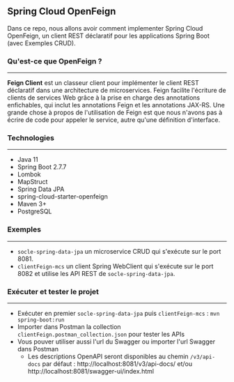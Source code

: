 ## Spring Cloud OpenFeign
Dans ce repo, nous allons avoir comment implementer  Spring Cloud OpenFeign, un client REST déclaratif pour les applications Spring Boot (avec Exemples CRUD).

### Qu'est-ce que OpenFeign ?
---
**Feign Client** est un classeur client pour implémenter le client REST déclaratif dans une architecture de microservices. 
Feign facilite l'écriture de clients de services Web grâce à la prise en charge des annotations enfichables, qui inclut les annotations Feign et les annotations JAX-RS.
Une grande chose à propos de l'utilisation de Feign est que nous n'avons pas à écrire de code pour appeler le service, autre qu'une définition d'interface.

### Technologies
---
- Java 11
- Spring Boot 2.7.7
- Lombok
- MapStruct
- Spring Data JPA
- spring-cloud-starter-openfeign
- Maven 3+
- PostgreSQL

### Exemples
---
- `socle-spring-data-jpa` un microservice CRUD qui s'exécute sur le port 8081.
- `clientFeign-mcs` un client Spring WebClient qui s'exécute sur le port 8082 et utilise les API REST de `socle-spring-data-jpa`. 

### Exécuter et tester le projet
---
- Exécuter en premier `socle-spring-data-jpa` puis `clientFeign-mcs` : `mvn spring-boot:run`
- Importer dans Postman la collection `clientFeign.postman_collection.json` pour tester les APIs
- Vous pouver utiliser aussi l'url du Swagger ou importer l'url Swagger dans Postman
  - Les descriptions OpenAPI seront disponibles au chemin `/v3/api-docs` par défaut : http://localhost:8081/v3/api-docs/ et/ou http://localhost:8081/swagger-ui/index.html
